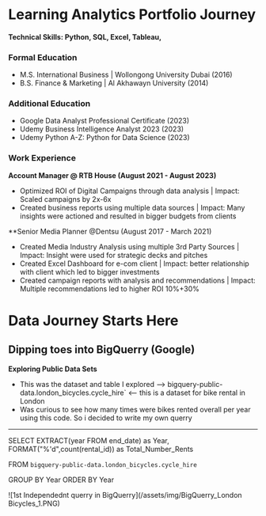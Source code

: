 # Learning Analytics Portfolio Journey

#### Technical Skills: Python, SQL, Excel, Tableau, 

### Formal Education
- M.S. International Business | Wollongong University Dubai (2016)
- B.S. Finance & Marketing | Al Akhawayn University (2014)

### Additional Education
- Google Data Analyst Professional Certificate (2023)
- Udemy Business Intelligence Analyst 2023 (2023)
- Udemy Python A-Z: Python for Data Science (2023)

### Work Experience
**Account Manager @ RTB House (August 2021 - August 2023)**
- Optimized ROI of Digital Campaigns through data analysis | Impact: Scaled campaigns by 2x-6x
- Created business reports using multiple data sources | Impact: Many insights were actioned and resulted in bigger budgets from clients

**Senior Media Planner @Dentsu (August 2017 - March 2021)
- Created Media Industry Analysis using multiple 3rd Party Sources | Impact: Insight were used for strategic decks and pitches
- Created Excel Dashboard for e-com client | Impact: better relationship with client which led to bigger investments
- Created campaign reports with analysis and recommendations | Impact: Multiple recommendations led to higher ROI 10%+30%


# Data Journey Starts Here 

## Dipping toes into BigQuerry (Google)
**Exploring Public Data Sets**
- This was the dataset and table I explored --> bigquery-public-data.london_bicycles.cycle_hire` <-- this is a dataset for bike rental in London
- Was curious to see how many times were bikes rented overall per year using this code. So i decided to write my own querry
---
SELECT 
  EXTRACT(year FROM end_date) as Year,
  FORMAT("%'d",count(rental_id)) as Total_Number_Rents

FROM `bigquery-public-data.london_bicycles.cycle_hire` 

GROUP BY Year
ORDER BY Year 

![1st Independednt querry in BigQuerry](/assets/img/BigQuerry_London Bicycles_1.PNG)
